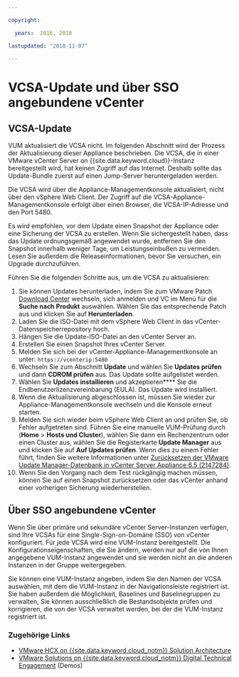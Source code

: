 ```yaml
---

copyright:

  years:  2016, 2018

lastupdated: "2018-11-07"

---
```


# VCSA-Update und über SSO angebundene vCenter

## VCSA-Update

VUM aktualisiert die VCSA nicht. Im folgenden Abschnitt wird der Prozess der Aktualisierung dieser Appliance beschrieben. Die VCSA, die in einer VMware vCenter Server on {{site.data.keyword.cloud}}-Instanz bereitgestellt wird, hat keinen Zugriff auf das Internet. Deshalb sollte das Update-Bundle zuerst auf einen Jump-Server heruntergeladen werden.

Die VCSA wird über die Appliance-Managementkonsole aktualisiert, nicht über den vSphere Web Client. Der Zugriff auf die VCSA-Appliance-Managementkonsole erfolgt über einen Browser, die VCSA-IP-Adresse und den Port 5480.

Es wird empfohlen, vor dem Update einen Snapshot der Appliance oder eine Sicherung der VCSA zu erstellen. Wenn Sie sichergestellt haben, dass das Update ordnungsgemäß angewendet wurde, entfernen Sie den Snapshot innerhalb weniger Tage, um Leistungseinbußen zu vermeiden. Lesen Sie außerdem die Releaseinformationen, bevor Sie versuchen, ein Upgrade durchzuführen.

Führen Sie die folgenden Schritte aus, um die VCSA zu aktualisieren:
1. Sie können Updates herunterladen, indem Sie zum VMware Patch [Download Center](https://my.vmware.com/group/vmware/patch#search) wechseln, sich anmelden und VC im Menü für die **Suche nach Produkt** auswählen. Wählen Sie das entsprechende Patch aus und klicken Sie auf **Herunterladen**.
2. Laden Sie die ISO-Datei mit dem vSphere Web Client in das vCenter-Datenspeicherrepository hoch.
3. Hängen Sie die Update-ISO-Datei an den vCenter Server an.
4. Erstellen Sie einen Snapshot Ihres vCenter Server.
5. Melden Sie sich bei der vCenter-Appliance-Managementkonsole an unter: `https://vcenterip:5480`
6. Wechseln Sie zum Abschnitt **Update** und wählen Sie **Updates prüfen** und dann **CDROM prüfen** aus. Das Update sollte aufgelistet werden.
7. Wählen Sie **Updates installieren** und akzeptieren**** Sie die Endbenutzerlizenzvereinbarung (EULA). Das Update wird installiert.
8. Wenn die Aktualisierung abgeschlossen ist, müssen Sie wieder zur Appliance-Managementkonsole wechseln und die Konsole erneut starten.
9. Melden Sie sich wieder beim vSphere Web Client an und prüfen Sie, ob Fehler aufgetreten sind. Führen Sie eine manuelle VUM-Prüfung durch (**Home** > **Hosts und Cluster**), wählen Sie dann ein Rechenzentrum oder einen Cluster aus, wählen Sie die Registerkarte **Update Manager** aus und klicken Sie auf **Auf Updates prüfen**. Wenn dies zu einem Fehler führt, finden Sie weitere Informationen unter [Zurücksetzen der VMware Update Manager-Datenbank in vCenter Server Appliance 6.5 (2147284)](https://kb.vmware.com/s/article/2147284).
10. Wenn Sie den Vorgang nach dem Test rückgängig machen müssen, können Sie auf einen Snapshot zurücksetzen oder das vCenter anhand einer vorherigen Sicherung wiederherstellen.

## Über SSO angebundene vCenter

Wenn Sie über primäre und sekundäre vCenter Server-Instanzen verfügen, sind Ihre VCSAs für eine Single-Sign-on-Domäne (SSO) von vCenter konfiguriert. Für jede VCSA wird eine VUM-Instanz bereitgestellt. Die Konfigurationseigenschaften, die Sie ändern, werden nur auf die von Ihnen angegebene VUM-Instanz angewendet und sie werden nicht an die anderen Instanzen in der Gruppe weitergegeben.

Sie können eine VUM-Instanz angeben, indem Sie den Namen der VCSA auswählen, mit dem die VUM-Instanz in der Navigationsleiste registriert ist. Sie haben außerdem die Möglichkeit, Baselines und Baselinegruppen zu verwalten, Sie können ausschließlich die Bestandsobjekte prüfen und korrigieren, die von der VCSA verwaltet werden, bei der die VUM-Instanz registriert ist.

### Zugehörige Links

* [VMware HCX on {{site.data.keyword.cloud_notm}} Solution Architecture](https://www.ibm.com/cloud/garage/files/HCX_Architecture_Design.pdf)
* [VMware Solutions on {{site.data.keyword.cloud_notm}} Digital Technical Engagement](https://ibm-dte.mybluemix.net/ibm-vmware) (Demos)

